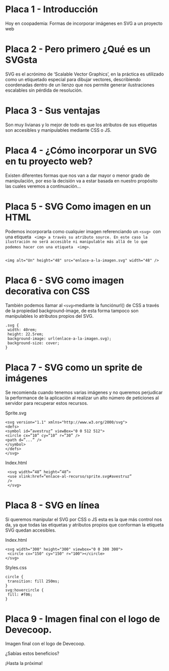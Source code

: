 
# Placa 1 - Introducción
Hoy en coopademia: Formas de incorporar imágenes en SVG a un proyecto web


# Placa 2 -  Pero primero ¿Qué es un SVGsta

SVG es el acrónimo de ‘Scalable Vector Graphics’, en la práctica es utilizado como un etiquetado especial para dibujar vectores, describiendo coordenadas dentro de un lienzo​ que nos permite generar ilustraciones escalables sin pérdida de resolución.

# Placa 3 - Sus ventajas

Son muy livianas y lo mejor de todo es que los atributos de sus etiquetas son accesibles y manipulables mediante CSS o JS.

# Placa 4 - ¿Cómo incorporar un SVG en tu proyecto web?

Existen diferentes formas que nos van a dar mayor o menor grado de manipulación, por eso la decisión va a estar basada en nuestro propósito las cuales veremos a continuación…


# Placa 5 - SVG Como imagen en un HTML 

Podemos incorporarla como cualquier imagen referenciando un ```<svg>​ ```con una etiqueta ``` ​<img>​ a través su atributo source​. En este caso la ilustración no será accesible ni manipulable más allá de lo que podemos hacer con una etiqueta  <img>```.


```

<img alt="Un" height="48" src="​enlace-a-la-imagen.svg​" width="48" />
```
# Placa 6 - SVG como imagen decorativa con CSS

También podemos llamar al ``` <svg> ```mediante la función ​url() de CSS a través de la propiedad background-image, de esta forma  tampoco son manipulables lo atributos propios del SVG.

```
.svg ​{
 ​width: 40rem;
 ​height: 22.5rem;
 ​background-image​:​ url(enlace-a-la-imagen.svg)​;
 ​background-size​:​ cover​;
}
```

# Placa 7 - SVG como un sprite de imágenes

Se recomienda cuando tenemos varias imágenes y no queremos perjudicar la performance de la aplicación​ al realizar un alto número de peticiones al servidor para recuperar estos recursos.

Sprite.svg

```
<svg version="1.1" xmlns="http://www.w3.org/2000/svg"> 
<defs> 
<symbol ​id=”avestruz”​ viewBox="0 0 512 512"> 
<circle cx=”10” cy=”10” r=”30” /> 
<path d=”...” /> 
</symbol> 
</defs> 
</svg>
```

Index.html

``` 
 <svg width=”48” height=”48”>
 <use ​xlink:href=”enlace-al-recurso/sprite.svg#avestruz”
 />
 </svg>
``` 

 # Placa 8 - SVG en línea

 Si queremos manipular el SVG por CSS o JS esta es la que más control nos da, ya que todas las etiquetas y atributos propios que conforman la etiqueta SVG quedan accesibles.

 Index.html

```
<svg width="300" height="300" viewbox="0 0 300 300">
 <circle cx="150" cy="150" r="100"></circle>
</svg>
```

Styles.css

```
circle​ ​{ ​
 transition​:​ fill 250ms​;
}
svg:hovercircle​ ​{ ​
 fill​:​ #f06​; 
} 
```

 # Placa 9 - Imagen final con el logo de Devecoop.
Imagen final con el logo de Devecoop.

¿Sabías estos beneficios?

¡Hasta la próxima!